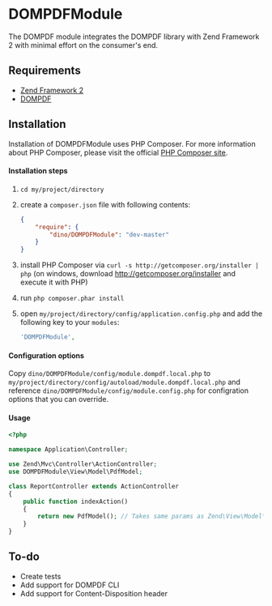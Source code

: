 DOMPDFModule
============

The DOMPDF module integrates the DOMPDF library with Zend Framework 2 with minimal
effort on the consumer's end.

## Requirements
  - [Zend Framework 2](http://www.github.com/zendframework/zf2)
  - [DOMPDF](https://github.com/raykolbe/dompdf)

## Installation
Installation of DOMPDFModule uses PHP Composer. For more information about
PHP Composer, please visit the official [PHP Composer site](http://getcomposer.org/).

#### Installation steps

  1. `cd my/project/directory`
  2. create a `composer.json` file with following contents:

     ```json
     {
         "require": {
             "dino/DOMPDFModule": "dev-master"
         }
     }
     ```
  3. install PHP Composer via `curl -s http://getcomposer.org/installer | php` (on windows, download
     http://getcomposer.org/installer and execute it with PHP)
  4. run `php composer.phar install`
  5. open `my/project/directory/config/application.config.php` and add the following key to your `modules`: 

     ```php
     'DOMPDFModule',
     ```
#### Configuration options
Copy `dino/DOMPDFModule/config/module.dompdf.local.php` to `my/project/directory/config/autoload/module.dompdf.local.php` and reference `dino/DOMPDFModule/config/module.config.php` for configration options that you can override.

#### Usage

```php
<?php

namespace Application\Controller;

use Zend\Mvc\Controller\ActionController;
use DOMPDFModule\View\Model\PdfModel;

class ReportController extends ActionController
{
    public function indexAction()
    {
        return new PdfModel(); // Takes same params as Zend\View\Model\ViewModel
    }
}
```

## To-do
  - Create tests
  - Add support for DOMPDF CLI
  - Add support for Content-Disposition header